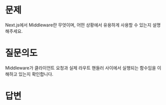 # 문제
Next.js에서 Middleware란 무엇이며, 어떤 상황에서 유용하게 사용할 수 있는지 설명해주세요.

# 질문의도
Middleware가 클라이언트 요청과 실제 라우트 핸들러 사이에서 실행되는 함수임을 이해하고 있는지 확인합니다.

# 답변
